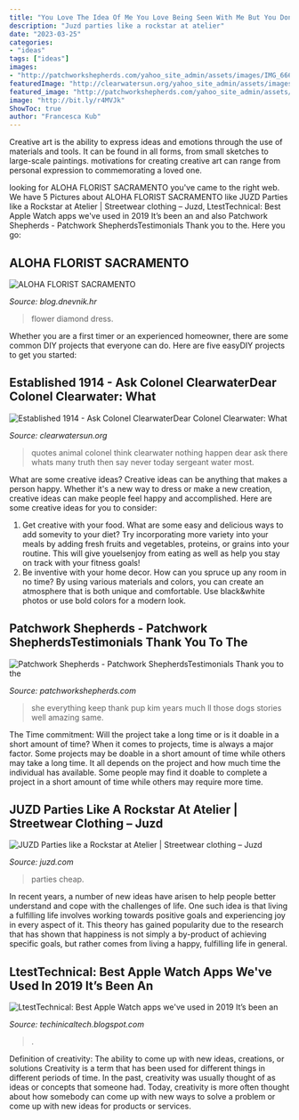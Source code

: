 ```yaml
---
title: "You Love The Idea Of Me You Love Being Seen With Me But You Don&#039;t Love Me Movie - Juzd Parties Like A Rockstar At Atelier"
description: "Juzd parties like a rockstar at atelier"
date: "2023-03-25"
categories:
- "ideas"
tags: ["ideas"]
images:
- "http://patchworkshepherds.com/yahoo_site_admin/assets/images/IMG_6667.2595020_std.JPG"
featuredImage: "http://clearwatersun.org/yahoo_site_admin/assets/images/sarah_palin_speaks_out_copy.82131253_std.jpg"
featured_image: "http://patchworkshepherds.com/yahoo_site_admin/assets/images/IMG_6667.2595020_std.JPG"
image: "http://bit.ly/r4MVJk"
ShowToc: true
author: "Francesca Kub"
---
```



Creative art is the ability to express ideas and emotions through the use of materials and tools. It can be found in all forms, from small sketches to large-scale paintings. motivations for creating creative art can range from personal expression to commemorating a loved one.

	

		
looking for ALOHA FLORIST SACRAMENTO you've came to the right web. We have 5 Pictures about ALOHA FLORIST SACRAMENTO like JUZD Parties like a Rockstar at Atelier | Streetwear clothing – Juzd, LtestTechnical: Best Apple Watch apps we&#039;ve used in 2019 It’s been an and also Patchwork Shepherds - Patchwork ShepherdsTestimonials Thank you to the. Here you go:
		
    
## ALOHA FLORIST SACRAMENTO

<img loading=lazy src="http://bit.ly/r4MVJk" onerror="this.onerror=null;this.src='https://tse1.mm.bing.net/th?id=OIP.VvdVlf0nPR-GOk8ZFaTKBgAAAA&amp;pid=15.1';" alt="ALOHA FLORIST SACRAMENTO">

_Source: blog.dnevnik.hr_

>flower diamond dress. 

	

Whether you are a first timer or an experienced homeowner, there are some common DIY projects that everyone can do. Here are five easyDIY projects to get you started:

    
## Established 1914 - ﻿Ask Colonel ClearwaterDear Colonel Clearwater: What

<img loading=lazy src="http://clearwatersun.org/yahoo_site_admin/assets/images/sarah_palin_speaks_out_copy.82131253_std.jpg" onerror="this.onerror=null;this.src='https://tse3.mm.bing.net/th?id=OIP.Y4nmBngzMxVa6oK5Tk_ClgHaCx&amp;pid=15.1';" alt="Established 1914 - ﻿Ask Colonel ClearwaterDear Colonel Clearwater: What">

_Source: clearwatersun.org_

>quotes animal colonel think clearwater nothing happen dear ask there whats many truth then say never today sergeant water most. 

	

What are some creative ideas?
Creative ideas can be anything that makes a person happy. Whether it's a new way to dress or make a new creation, creative ideas can make people feel happy and accomplished. Here are some creative ideas for you to consider: 
1. Get creative with your food. What are some easy and delicious ways to add somevity to your diet? Try incorporating more variety into your meals by adding fresh fruits and vegetables, proteins, or grains into your routine. This will give youelsenjoy from eating as well as help you stay on track with your fitness goals! 
2. Be inventive with your home decor. How can you spruce up any room in no time? By using various materials and colors, you can create an atmosphere that is both unique and comfortable. Use black&white photos or use bold colors for a modern look.

    
## Patchwork Shepherds - Patchwork ShepherdsTestimonials Thank You To The

<img loading=lazy src="http://patchworkshepherds.com/yahoo_site_admin/assets/images/IMG_6667.2595020_std.JPG" onerror="this.onerror=null;this.src='https://tse4.mm.bing.net/th?id=OIP.aYT4Im-_gMvP18IcNWeyKwHaE8&amp;pid=15.1';" alt="Patchwork Shepherds - Patchwork ShepherdsTestimonials Thank you to the">

_Source: patchworkshepherds.com_

>she everything keep thank pup kim years much ll those dogs stories well amazing same. 

	

The Time commitment: Will the project take a long time or is it doable in a short amount of time?
When it comes to projects, time is always a major factor. Some projects may be doable in a short amount of time while others may take a long time. It all depends on the project and how much time the individual has available. Some people may find it doable to complete a project in a short amount of time while others may require more time.

    
## JUZD Parties Like A Rockstar At Atelier | Streetwear Clothing – Juzd

<img loading=lazy src="http://4.bp.blogspot.com/_O96JA2G5zFY/So9Cb5m3tGI/AAAAAAAAAtk/NOyw1mYp578/s400/DSC_0452.jpg" onerror="this.onerror=null;this.src='https://tse4.mm.bing.net/th?id=OIP.yMLUGA240s2SyPeXu8RohwAAAA&amp;pid=15.1';" alt="JUZD Parties like a Rockstar at Atelier | Streetwear clothing – Juzd">

_Source: juzd.com_

>parties cheap. 

	

In recent years, a number of new ideas have arisen to help people better understand and cope with the challenges of life. One such idea is that living a fulfilling life involves working towards positive goals and experiencing joy in every aspect of it. This theory has gained popularity due to the research that has shown that happiness is not simply a by-product of achieving specific goals, but rather comes from living a happy, fulfilling life in general.

    
## LtestTechnical: Best Apple Watch Apps We&#039;ve Used In 2019 It’s Been An

<img loading=lazy src="https://lh5.googleusercontent.com/proxy/ySrKQaYjS9gyxh2LConac_MYYrkvyv99GhyQxVgDM9BghxFyJWdhKaaCnlq7_YRFvAjaE0W3Xm9NYb787dQylNm0D_PfdJZh3_w3sNhGYA=w1200-h630-p-k-no-nu" onerror="this.onerror=null;this.src='https://tse1.mm.bing.net/th?id=OIP.RpA6hGS32hc2VIVNEvtmXwHaEK&amp;pid=15.1';" alt="LtestTechnical: Best Apple Watch apps we&#039;ve used in 2019 It’s been an">

_Source: techinicaltech.blogspot.com_

>. 

	

Definition of creativity: The ability to come up with new ideas, creations, or solutions
Creativity is a term that has been used for different things in different periods of time. In the past, creativity was usually thought of as ideas or concepts that someone had. Today, creativity is more often thought about how somebody can come up with new ways to solve a problem or come up with new ideas for products or services.

